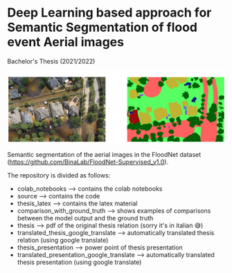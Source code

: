 # Deep Learning based approach for Semantic Segmentation of flood event Aerial images
Bachelor's Thesis (2021/2022)

![My Image](example_segme.png)

Semantic segmentation of the aerial images in the FloodNet dataset (https://github.com/BinaLab/FloodNet-Supervised_v1.0).

The repository is divided as follows:
- colab_notebooks --> contains the colab notebooks
- source --> contains the code
- thesis_latex --> contains the latex material 
- comparison_with_ground_truth --> shows examples of comparisons between the model output and the ground truth
- thesis --> pdf of the original thesis relation (sorry it's in italian :sweat_smile:)
- translated_thesis_google_translate --> automatically translated thesis relation (using google translate)
- thesis_presentation --> power point of thesis presentation
- translated_presentation_google_translate --> automatically translated thesis presentation (using google translate)

